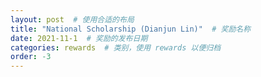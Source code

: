 ```yaml
---
layout: post  # 使用合适的布局
title: "National Scholarship (Dianjun Lin)"  # 奖励名称
date: 2021-11-1  # 奖励的发布日期
categories: rewards  # 类别，使用 rewards 以便归档
order: -3
---
```


